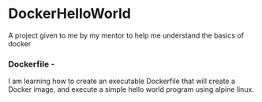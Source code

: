 # DockerHelloWorld
A project given to me by my mentor to help me understand the basics of docker


### Dockerfile -
I am learning how to create an executable Dockerfile that will create
a Docker image, and execute a simple hello world program using alpine 
linux.
